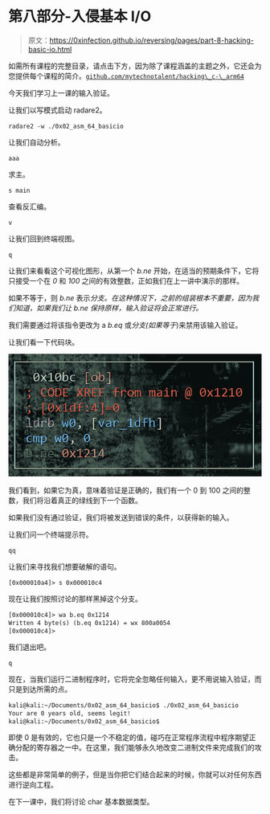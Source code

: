 # 第八部分-入侵基本 I/O

> 原文：<https://0xinfection.github.io/reversing/pages/part-8-hacking-basic-io.html>

如需所有课程的完整目录，请点击下方，因为除了课程涵盖的主题之外，它还会为您提供每个课程的简介。[`github.com/mytechnotalent/hacking\_c-\_arm64`](https://github.com/mytechnotalent/hacking\_c-\_arm64)

今天我们学习上一课的输入验证。

让我们以写模式启动 radare2。

```
radare2 -w ./0x02_asm_64_basicio

```

让我们自动分析。

```
aaa

```

求主。

```
s main

```

查看反汇编。

```
v

```

让我们回到终端视图。

```
q

```

让我们来看看这个可视化图形，从第一个 *b.ne* 开始，在适当的预期条件下，它将只接受一个在 *0* 和 *100* 之间的有效整数，正如我们在上一讲中演示的那样。

如果不等于，则 *b.ne* 表示*分支。在这种情况下，之前的组装根本不重要，因为我们知道，如果我们让 b.ne 保持原样，输入验证将会正常进行。*

我们需要通过将该指令更改为 a *b.eq* 或*分支(如果等于*)来禁用该输入验证。

让我们看一下代码块。

![](img/82f433cdbe0f852c0c449f5a7516bea6.png)

我们看到，如果它为真，意味着验证是正确的，我们有一个 0 到 100 之间的整数，我们将沿着真正的绿线到下一个函数。

如果我们没有通过验证，我们将被发送到错误的条件，以获得新的输入。

让我们问一个终端提示符。

```
qq

```

让我们来寻找我们想要破解的语句。

```
[0x000010a4]> s 0x000010c4

```

现在让我们按照讨论的那样黑掉这个分支。

```
[0x000010c4]> wa b.eq 0x1214
Written 4 byte(s) (b.eq 0x1214) = wx 800a0054
[0x000010c4]>

```

我们退出吧。

```
q

```

现在，当我们运行二进制程序时，它将完全忽略任何输入，更不用说输入验证，而只是到达所需的点。

```
kali@kali:~/Documents/0x02_asm_64_basicio$ ./0x02_asm_64_basicio
Your are 0 years old, seems legit!
kali@kali:~/Documents/0x02_asm_64_basicio$

```

即使 0 是有效的，它也只是一个不稳定的值，碰巧在正常程序流程中程序期望正确分配的寄存器之一中。在这里，我们能够永久地改变二进制文件来完成我们的攻击。

这些都是非常简单的例子，但是当你把它们结合起来的时候，你就可以对任何东西进行逆向工程。

在下一课中，我们将讨论 char 基本数据类型。